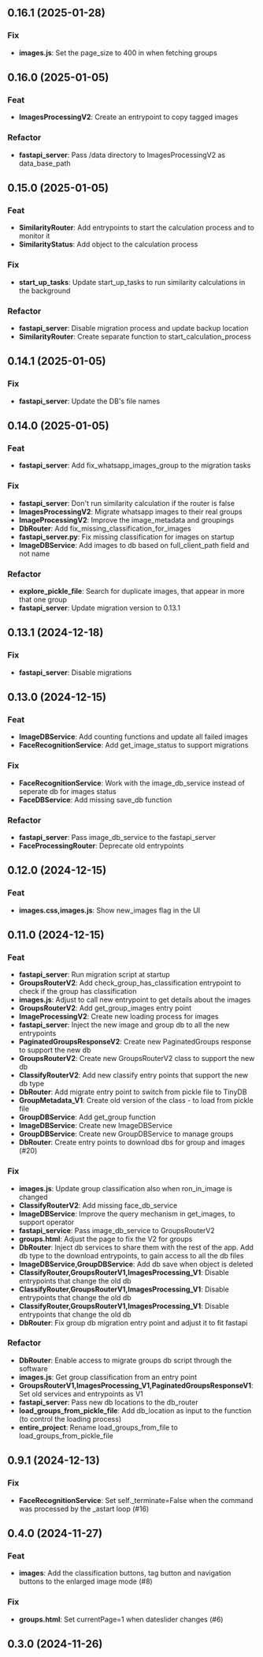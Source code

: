 ## 0.16.1 (2025-01-28)

### Fix

- **images.js**: Set the page_size to 400 in when fetching groups

## 0.16.0 (2025-01-05)

### Feat

- **ImagesProcessingV2**: Create an entrypoint to copy tagged images

### Refactor

- **fastapi_server**: Pass /data directory to ImagesProcessingV2 as data_base_path

## 0.15.0 (2025-01-05)

### Feat

- **SimilarityRouter**: Add entrypoints to start the calculation process and to monitor it
- **SimilarityStatus**: Add object to the calculation process

### Fix

- **start_up_tasks**: Update start_up_tasks to run similarity calculations in the background

### Refactor

- **fastapi_server**: Disable migration process and update backup location
- **SimilarityRouter**: Create separate function to start_calculation_process

## 0.14.1 (2025-01-05)

### Fix

- **fastapi_server**: Update the DB's file names

## 0.14.0 (2025-01-05)

### Feat

- **fastapi_server**: Add fix_whatsapp_images_group to the migration tasks

### Fix

- **fastapi_server**: Don't run similarity calculation if the router is false
- **ImagesProcessingV2**: Migrate whatsapp images to their real groups
- **ImageProcessingV2**: Improve the image_metadata and groupings
- **DbRouter**: Add fix_missing_classification_for_images
- **fastapi_server.py**: Fix missing classification for images on startup
- **ImageDBService**: Add images to db based on full_client_path field and not name

### Refactor

- **explore_pickle_file**: Search for duplicate images, that appear in more that one group
- **fastapi_server**: Update migration version to 0.13.1

## 0.13.1 (2024-12-18)

### Fix

- **fastapi_server**: Disable migrations

## 0.13.0 (2024-12-15)

### Feat

- **ImageDBService**: Add counting functions and update all failed images
- **FaceRecognitionService**: Add get_image_status to support migrations

### Fix

- **FaceRecognitionService**: Work with the image_db_service instead of seperate db for images status
- **FaceDBService**: Add missing save_db function

### Refactor

- **fastapi_server**: Pass image_db_service to the fastapi_server
- **FaceProcessingRouter**: Deprecate old entrypoints

## 0.12.0 (2024-12-15)

### Feat

- **images.css,images.js**: Show new_images flag in the UI

## 0.11.0 (2024-12-15)

### Feat

- **fastapi_server**: Run migration script at startup
- **GroupsRouterV2**: Add check_group_has_classification entrypoint to check if the group has classification
- **images.js**: Adjust to call new entrypoint to get details about the images
- **GroupsRouterV2**: Add get_group_images entry point
- **ImageProcessingV2**: Create new loading process for images
- **fastapi_server**: Inject the new image and group db to all the new entrypoints
- **PaginatedGroupsResponseV2**: Create new PaginatedGroups response to support the new db
- **GroupsRouterV2**: Create new GroupsRouterV2 class to support the new db
- **ClassifyRouterV2**: Add new classify entry points that support the new db type
- **DbRouter**: Add migrate entry point to switch from pickle file to TinyDB
- **GroupMetadata_V1**: Create old version of the class - to load from pickle file
- **GroupDBService**: Add get_group function
- **ImageDBService**: Create new ImageDBService
- **GroupDBService**: Create new GroupDBService to manage groups
- **DbRouter**: Create entry points to download dbs for group and images (#20)

### Fix

- **images.js**: Update group classification also when ron_in_image is changed
- **ClassifyRouterV2**: Add missing face_db_service
- **ImageDBService**: Improve the query mechanism in get_images, to support  operator
- **fastapi_service**: Pass image_db_service to GroupsRouterV2
- **groups.html**: Adjust the page to fix the V2 for groups
- **DbRouter**: Inject db services to share them with the rest of the app. Add db type to the download entrypoints, to gain access to all the db files
- **ImageDBService,GroupDBService**: Add db save when object is deleted
- **ClassifyRouter,GroupsRouterV1,ImagesProcessing_V1**: Disable entrypoints that change the old db
- **ClassifyRouter,GroupsRouterV1,ImagesProcessing_V1**: Disable entrypoints that change the old db
- **ClassifyRouter,GroupsRouterV1,ImagesProcessing_V1**: Disable entrypoints that change the old db
- **DbRouter**: Fix group db migration entry point and adjust it to fit fastapi

### Refactor

- **DbRouter**: Enable access to migrate groups db script through the software
- **images.js**: Get group classification from an entry point
- **GroupsRouterV1,ImagesProcessing_V1,PaginatedGroupsResponseV1**: Set old services and entrypoints as V1
- **fastapi_server**: Pass new db locations to the db_router
- **load_groups_from_pickle_file**: Add db_location as input to the function (to control the loading process)
- **entire_project**: Rename load_groups_from_file to load_groups_from_pickle_file

## 0.9.1 (2024-12-13)

### Fix

- **FaceRecognitionService**: Set self._terminate=False when the command was processed by the _astart loop (#16)

## 0.4.0 (2024-11-27)

### Feat

- **images**: Add the classification buttons, tag button and navigation buttons to the enlarged image mode (#8)

### Fix

- **groups.html**: Set currentPage=1 when dateslider changes (#6)

## 0.3.0 (2024-11-26)

